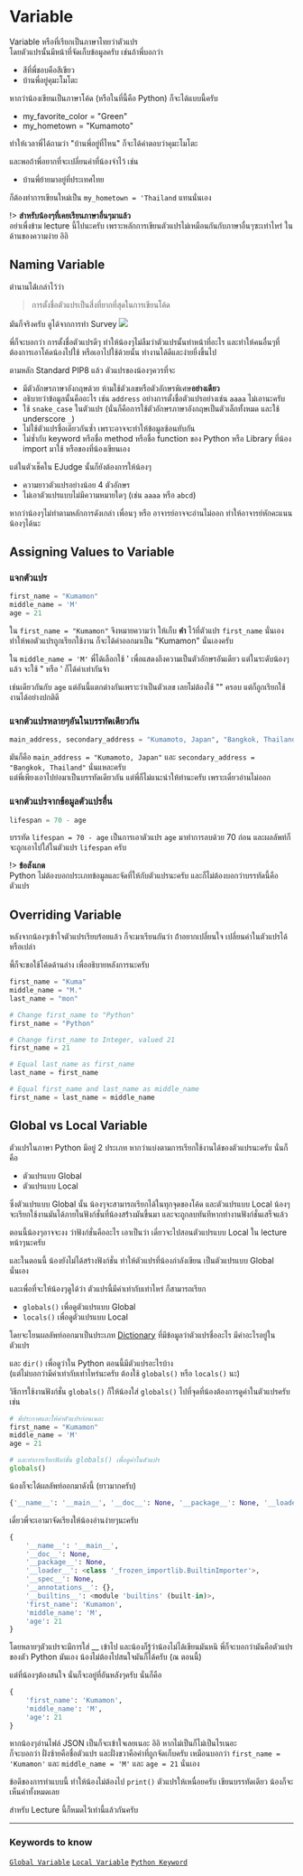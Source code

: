 # Variable
Variable หรือที่เรียกเป็นภาษาไทยว่าตัวแปร <br>
โดยตัวแปรนั้นมีหน้าที่จัดเก็บข้อมูลครับ เช่นถ้าพี่บอกว่า
- สีที่พี่ชอบคือสีเขียว
- บ้านพี่อยู่คุมะโมโตะ

หากว่าน้องเขียนเป็นภาษาโค้ด (หรือในที่นี้คือ Python) ก็จะได้แบบนี้ครับ
- my_favorite_color = "Green"
- my_hometown = "Kumamoto" 

ทำให้เวลาพี่ได้ถามว่า "บ้านพี่อยู่ที่ไหน" ก็จะได้คำตอบว่าคุมะโมโตะ

และพอถ้าพี่อยากที่จะเปลี่ยนค่าที่น้องจำไว้ เช่น
- บ้านพี่ย้ายมาอยู่ที่ประเทศไทย

ก็ต้องทำการเขียนใหม่เป็น `my_hometown = 'Thailand` แทนนั่นเอง

!> **สำหรับน้องๆที่เคยเรียนภาษาอื่นๆมาแล้ว**<br>
อย่าเพื่งข้าม lecture นี้ไปนะครับ เพราะหลักการเขียนตัวแปรไม่เหมือนกันกับภาษาอื่นๆซะเท่าไหร่ ในด้านของความง่าย อิอิ

## Naming Variable
ตำนานได้่เกล่าไว้ว่า
> การตั้งชื่อตัวแปรเป็นสี่งที่ยากที่สุดในการเขียนโค้ด

มันก็จริงครับ ดูได้จากการทำ Survey
![](https://images.duckduckgo.com/iu/?u=http%3A%2F%2Fimages.techhive.com%2Fimages%2Fidge%2Fimported%2Farticle%2Fitw%2F2013%2F10%2F23%2Fprogrammers_hardest_tasks-600x700-100521914-orig.jpg&f=1)

พี่ก็จะบอกว่า การตั้งชื่อตัวแปรดีๆ ทำให้น้องๆไม่ลืมว่าตัวแปรนั้นทำหน้าที่อะไร และทำให้คนอื่นๆที่ต้องการเอาโค้ดน้องไปใช้ หรือเอาไปใช้ด้วยนั้น ทำงานได้ดีและง่ายยี่งขึ้นไป

ตามหลัก Standard PIP8 แล้ว ตัวแปรของน้องๆควรที่จะ
- มีตัวอักษรภาษาอังกฤษด้วย ห้ามใช้ตัวเลขหรือตัวอักษรพิเศษ​**อย่างเดียว**
- อธิบายว่าข้อมูลนั้นคืออะไร เช่น `address` อย่างการตั้งชื่อตัวแปรอย่างเช่น `aaaa` ไม่เอานะครับ
- ใช้ `snake_case` ในตัวแปร (นั่นก็คือการใช้ตัวอักษรภาษาอังกฤษเป็นตัวเล็กทั้งหมด และใช้ underscore `_`)
- ไม่ใช้ตัวแปรชื่อเดียวกันซ้ำ เพราะอาจจะทำให้ข้อมูลซ้อนทับกัน
- ไม่ซ้ำกับ keyword หรือชื่อ method หรือชื่อ function ของ Python หรือ Library ที่น้อง import มาใช้ หรือของที่น้องเขียนเอง

แต่ในตัวเช็คใน EJudge นั้นก็ยังต้องการให้น้องๆ
- ความยาวตัวแปรอย่างน้อย 4 ตัวอักษร
- ไม่เอาตัวแปรแบบไม่มีความหมายใดๆ (เช่น `aaaa` หรือ `abcd`)

หากว่าน้องๆไม่ทำตามหลักการดังเกล่า เพื่อนๆ หรือ อาจารย์อาจจะอ่านไม่ออก ทำให้อาจารย์หักคะแนนน้องๆได้นะ

## Assigning Values to Variable
### แจกตัวแปร
```python
first_name = "Kumamon"
middle_name = 'M'
age = 21
```

ใน `first_name = "Kumamon"` จึงหมายความว่า ให้เก็บ **คำ** ไว้ที่ตัวแปร `first_name` นั่นเอง<br>
ทำให้พอตัวแปรถูกเรียกใช้งาน ก็จะได้ค่าออกมาเป็น "Kumamon" นั่นเองครับ

ใน `middle_name = 'M'` พี่ได้เลือกใช้ ' เพื่อแสดงถึงความเป็นตัวอักษรอันเดียว แต่ในระดับน้องๆแล้ว จะใช้ " หรือ ' ก็ได้ค่าเท่ากันจ้า

เช่นเดียวกันกับ `age` แต่อันนี้แตกต่างกันเพราะว่าเป็นตัวเลข เลยไม่ต้องใช้ "" ครอบ แต่ก็ถูกเรียกใช้งานได้อย่างปกติดี

### แจกตัวแปรหลายๆอันในบรรทัดเดียวกัน
```python
main_address, secondary_address = "Kumamoto, Japan", "Bangkok, Thailand"
```
มันก็คือ `main_address = "Kumamoto, Japan"` และ `secondary_address = "Bangkok, Thailand"` นั่นแหละครับ<br>
แต่พี่เพียงเอาไปย่อมาเป็นบรรทัดเดียวกัน แต่พี่ก็ไม่แนะนำให้ทำนะครับ เพราะเดี๋ยวอ่านไม่ออก

### แจกตัวแปรจากข้อมูลตัวแปรอื่น
```python
lifespan = 70 - age
```
บรรทัด `lifespan = 70 - age` เป็นการเอาตัวแปร `age` มาทำการลบด้วย 70 ก่อน และผลลัพท์ก็จะถูกเอาไปใส่ในตัวแปร `lifespan` ครับ

!> **ข้อสังเกต**<br>
Python ไม่ต้องบอกประเภทข้อมูลและจัดที่ให้กับตัวแปรนะครับ และก็ไม่ต้องบอกว่าบรรทัดนี้คือตัวแปร

## Overriding Variable
หลังจากน้องๆเข้าใจตัวแปรเรียบร้อยแล้ว ก็จะมาเรียนกันว่า ถ้่าอยากเปลี่ยนใจ เปลี่ยนค่าในตัวแปรได้หรือเปล่า

พี้ก็จะขอใช้โค้ดด้านล่าง เพื่ออธิบายหลังการนะครับ
```python
first_name = "Kuma"
middle_name = "M."
last_name = "mon"

# Change first_name to "Python"
first_name = "Python"

# Change first_name to Integer, valued 21
first_name = 21

# Equal last_name as first_name
last_name = first_name

# Equal first_name and last_name as middle_name
first_name = last_name = middle_name
```

## Global vs Local Variable
ตัวแปรในภาษา Python มีอยู่ 2 ประเภท หากว่าแบ่งตามการเรียกใช้งานได้ของตัวแปรนะครับ นั่นก็คือ
- ตัวแปรแบบ Global
- ตัวแปรแบบ Local

ซึ่งตัวแปรแบบ Global นั้น น้องๆจะสามารถเรียกได้ในทุกจุดของโค้ด
และตัวแปรแบบ Local น้องๆจะเรียกใช้งานมันได้ภายในฟังก์ชั่นที่น้องสร้่างมันขึ้นมา และจะถูกลบทันทีหากทำงานฟังก์ชั่นเสร็จแล้ว

ตอนนี้น้องๆอาจจะงง ว่าฟังก์ชั่นคืออะไร เอาเป็นว่า เดี๋ยวจะไปสอนตัวแปรแบบ Local ใน lecture หน้าๆนะครับ

และในตอนนี้ น้องยังไม่ได้สร้างฟังก์ชั่น ทำให้ตัวแปรที่น้องกำลังเขียน เป็นตัวแปรแบบ Global นั่นเอง

และเพื่อที่จะให้น้องๆดูได้ว่า ตัวแปรนี้มีค่าเท่ากับเท่าไหร่ ก็สามารถเรียก
- `globals()` เพื่อดูตัวแปรแบบ Global
- `locals()` เพื่อดูตัวแปรแบบ Local

โดยจะโยนผลลัพท์ออกมาเป็นประเภท [Dictionary](Python/Dictionary/) ที่มีข้อมูลว่าตัวแปรชื่ออะไร มีค่าอะไรอยู่ในตัวแปร

และ `dir()` เพื่อดูว่าใน Python ตอนนี้มีตัวแปรอะไรบ้าง <br>(แต่ไม่บอกว่ามีค่าเท่ากับเท่าไหร่นะครับ ต้องใช้ `globals()` หรือ `locals()` นะ)

วิธีการใช้งานฟังก์ชั่น `globals()` ก็ให้น้องใส่ `globals()` ไปที่จุดที่น้องต้องการดูค่าในตัวแปรครับ เช่น

```python
# พี่ประกาศและให้ค่าตัวแปรก่อนเนอะ 
first_name = "Kumamon"
middle_name = 'M'
age = 21

# และทำการเรียกฟังก์ชั่น globals() เพื่อดูค่าในตัวแปร
globals()
```

น้องก็จะได้ผลลัพท์ออกมาดังนี้ (ยาวมากครับ)
```python
{'__name__': '__main__', '__doc__': None, '__package__': None, '__loader__': <class '_frozen_importlib.BuiltinImporter'>, '__spec__': None, '__annotations__': {}, '__builtins__': <module 'builtins' (built-in)>, 'first_name': 'Kumamon', 'middle_name': 'M', 'age': 21}
```

เดี๋ยวพี่จะเอามาจัดเรียงให้น้องอ่านง่ายๆนะครับ
```python
{
    '__name__': '__main__', 
    '__doc__': None, 
    '__package__': None, 
    '__loader__': <class '_frozen_importlib.BuiltinImporter'>, 
    '__spec__': None, 
    '__annotations__': {}, 
    '__builtins__': <module 'builtins' (built-in)>, 
    'first_name': 'Kumamon', 
    'middle_name': 'M', 
    'age': 21
}
```
โดยหลายๆตัวแปรจะมีการใส่ __ เข้าไป และน้องก็รู้ว่าน้องไม่ได้เขียนมันหนิ พี่ก็จะบอกว่ามันคือตัวแปรของตัว Python มันเอง น้องไม่ต้องไปสนใจมันก็ได้ครับ (ณ ตอนนี้)

แต่ที่น้องๆต้องสนใจ นั่นก็จะอยู่ที่อันหลังๆครับ นั่นก็คือ
```python
{
    'first_name': 'Kumamon', 
    'middle_name': 'M', 
    'age': 21
}
```
หากน้องๆอ่านไฟล์​ JSON เป็นก็จะเข้าใจเลยเนอะ อิอิ หากไม่เป็นก็ไม่เป็นไรเนอะ<br>
ก็จะบอกว่า ฝั่งซ้ายคือชื่อตัวแปร และฝั่งขวาคือค่าที่ถูกจัดเก็บครับ
เหมือนบอกว่า `first_name = 'Kumamon'` และ `middle_name = 'M'` และ `age = 21` นั่นเอง

ข้อดีของการทำแบบนี้ ทำให้น้องไม่ต้องไป `print()` ตัวแปรให้เหนื่อยครับ เขียนบรรทัดเดียว น้องก็จะเห็นค่าทั้งหมดเลย

สำหรับ Lecture นี้ก็หมดไว้เท่านี้แล้วกันครับ

---

### Keywords to know
[`Global Variable`][1]
[`Local Variable`][2]
[`Python Keyword`][3]

[1]: example.com
[2]: example.com
[3]: https://www.programiz.com/python-programming/keyword-list